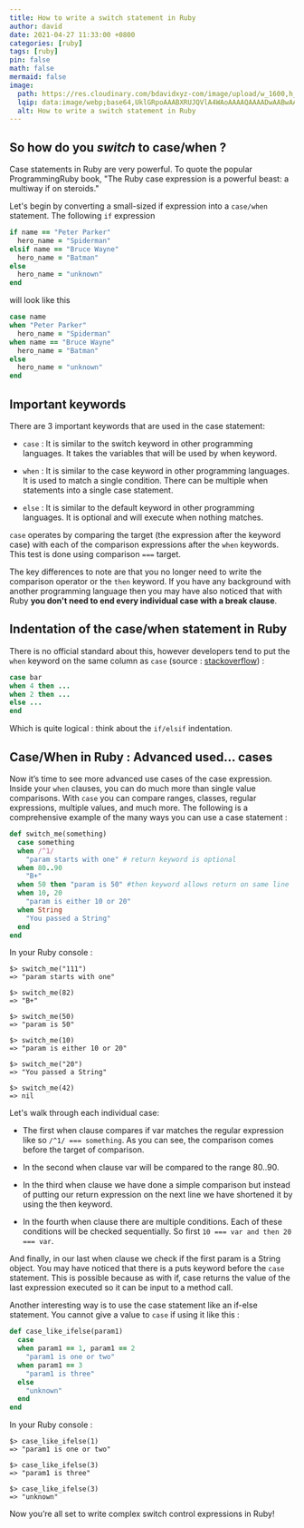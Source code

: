 ```yaml
---
title: How to write a switch statement in Ruby
author: david
date: 2021-04-27 11:33:00 +0800
categories: [ruby]
tags: [ruby]
pin: false
math: false
mermaid: false
image:
  path: https://res.cloudinary.com/bdavidxyz-com/image/upload/w_1600,h_836,q_100/l_text:Karla_72_bold:How%20to%20write%20a%20switch%20statement%20in%20Ruby,co_rgb:ffe4e6,c_fit,w_1400,h_240/fl_layer_apply,g_south_west,x_100,y_180/l_text:Karla_48:A%20simple%20article%20about%20Ruby,co_rgb:ffe4e680,c_fit,w_1400/fl_layer_apply,g_south_west,x_100,y_100/newblog/globals/bg_me.jpg
  lqip: data:image/webp;base64,UklGRpoAAABXRUJQVlA4WAoAAAAQAAAADwAABwAAQUxQSDIAAAARL0AmbZurmr57yyIiqE8oiG0bejIYEQTgqiDA9vqnsUSI6H+oAERp2HZ65qP/VIAWAFZQOCBCAAAA8AEAnQEqEAAIAAVAfCWkAALp8sF8rgRgAP7o9FDvMCkMde9PK7euH5M1m6VWoDXf2FkP3BqV0ZYbO6NA/VFIAAAA
  alt: How to write a switch statement in Ruby
---
```


## So how do you *switch* to case/when ?

Case statements in Ruby are very powerful. To quote the popular  ProgrammingRuby book, "The Ruby case expression is a powerful beast: a multiway if on steroids."

Let's begin by converting a small-sized if expression into a `case/when` statement. The following `if` expression

```ruby
if name == "Peter Parker"
  hero_name = "Spiderman"
elsif name == "Bruce Wayne"
  hero_name = "Batman"
else
  hero_name = "unknown"
end
```

will look like this

```ruby
case name
when "Peter Parker"
  hero_name = "Spiderman"
when name == "Bruce Wayne"
  hero_name = "Batman"
else
  hero_name = "unknown"
end
```

## Important keywords 

There are 3 important keywords that are used in the case statement:

 - `case` : It is similar to the switch keyword in other programming languages. It takes the variables that will be used by when keyword.

 - `when` : It is similar to the case keyword in other programming languages. It is used to match a single condition. There can be multiple when statements into a single case statement.

 - `else` : It is similar to the default keyword in other programming languages. It is optional and will execute when nothing matches.

`case` operates by comparing the target (the expression after the keyword case) with each of the comparison expressions after the `when` keywords. This test is done using comparison `===` target.

The key differences to note are that you no longer need to write the comparison operator or the `then` keyword. If you have any background with another programming language then you may have also noticed that with Ruby **you don't need to end every individual case with a break clause**.

## Indentation of the case/when statement in Ruby

There is no official standard about this, however developers tend  to put the `when` keyword on the same column as `case`  (source : [stackoverflow](https://stackoverflow.com/questions/17707373/ruby-is-there-a-right-way-to-indent-a-case-statement)) :

```ruby
case bar
when 4 then ...
when 2 then ...
else ...
end
```

Which is quite logical : think about the `if/elsif` indentation.

## Case/When in Ruby : Advanced used... cases

Now it’s time to see more advanced use cases of the case expression. Inside your `when` clauses, you can do much more than single value comparisons. With `case` you can compare ranges, classes, regular expressions, multiple values, and much more. The following is a comprehensive example of the many ways you can use a case statement :


```ruby
def switch_me(something)
  case something
  when /^1/ 
    "param starts with one" # return keyword is optional
  when 80..90
    "B+"
  when 50 then "param is 50" #then keyword allows return on same line
  when 10, 20
    "param is either 10 or 20"
  when String
    "You passed a String"
  end
end
```

In your Ruby console :

```shell
$> switch_me("111")
=> "param starts with one"

$> switch_me(82)
=> "B+"

$> switch_me(50)
=> "param is 50"

$> switch_me(10)
=> "param is either 10 or 20"

$> switch_me("20")
=> "You passed a String"

$> switch_me(42)
=> nil
```

Let's walk through each individual case:

 - The first when clause compares if var matches the regular expression like so `/^1/ === something`. As you can see, the comparison comes before the target of comparison.

 - In the second when clause var will be compared to the range 80..90.
  
 - In the third when clause we have done a simple comparison but instead of putting our return expression on the next line we have shortened it by using the then keyword.

 - In the fourth when clause there are multiple conditions. Each of these conditions will be checked sequentially. So first `10 === var and then 20 === var`.

And finally, in our last when clause we check if the first param is a String object. You may have noticed that there is a puts keyword before the `case` statement. This is possible because as with if, case returns the value of the last expression executed so it can be input to a method call.

Another interesting way is to use the case statement like an if-else statement. You cannot give a value to `case` if using it like this :

```ruby
def case_like_ifelse(param1)
  case
  when param1 == 1, param1 == 2
    "param1 is one or two"
  when param1 == 3
    "param1 is three"
  else
    "unknown"
  end
end
```

In your Ruby console :

```shell
$> case_like_ifelse(1)
=> "param1 is one or two"

$> case_like_ifelse(3)
=> "param1 is three"

$> case_like_ifelse(3)
=> "unknown"
```

Now you’re all set to write complex switch control expressions in Ruby!